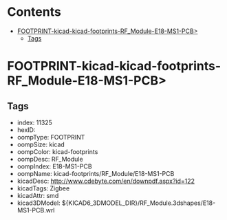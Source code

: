 



Contents
========

* [FOOTPRINT-kicad-kicad-footprints-RF_Module-E18-MS1-PCB>](#footprint-kicad-kicad-footprints-rf_module-e18-ms1-pcb)
	* [Tags](#tags)

# FOOTPRINT-kicad-kicad-footprints-RF_Module-E18-MS1-PCB>

## Tags

- index: 11325
- hexID: 
- oompType: FOOTPRINT
- oompSize: kicad
- oompColor: kicad-footprints
- oompDesc: RF_Module
- oompIndex: E18-MS1-PCB
- oompName: kicad-footprints/RF_Module/E18-MS1-PCB
- kicadDesc: http://www.cdebyte.com/en/downpdf.aspx?id=122
- kicadTags: Zigbee
- kicadAttr: smd
- kicad3DModel: ${KICAD6_3DMODEL_DIR}/RF_Module.3dshapes/E18-MS1-PCB.wrl
